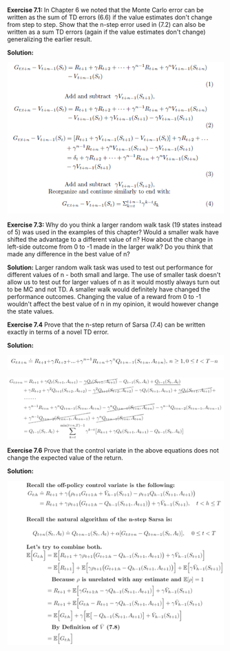 <b>Exercise 7.1: </b> In Chapter 6 we noted that the Monte Carlo error can be written as the sum of TD errors (6.6) if the value estimates don't change from step to step. Show that the n-step error used in (7.2) can also be written as a sum TD errors (again if the value estimates don't change) generalizing the earlier result.

<b>Solution:</b> 

![ex7_1](images/ex7_1.PNG)

<b>Exercise 7.3: </b> Why do you think a larger random walk task (19 states instead of 5) was used in the examples of this chapter? Would a smaller walk have shifted the advantage to a different value of n? How about the change in left-side outcome from 0 to -1 made in the larger walk? Do you think that made any difference in the best value of n?

<b>Solution:</b> Larger random walk task was used to test out performance for different values of n - both small and large. The use of smaller task doesn't allow us to test out for larger values of n as it would mostly always turn out to be MC and not TD. A smaller walk would definitely have changed the performance outcomes. Changing the value of a reward from 0 to -1 wouldn't affect the best value of n in my opinion, it would however change the state values.

<b>Exercise 7.4</b> Prove that the n-step return of Sarsa (7.4) can be written exactly in terms of a novel TD error.

<b>Solution:</b> 

![ex7_4_1](images/ex7_4_1.PNG)

![ex7_4_2](images/ex7_4_2.PNG)

<b>Exercise 7.6</b> Prove that the control variate in the above equations does not change the expected value of the return.

<b>Solution:</b> 

![ex7_6](images/ex7_6.PNG)